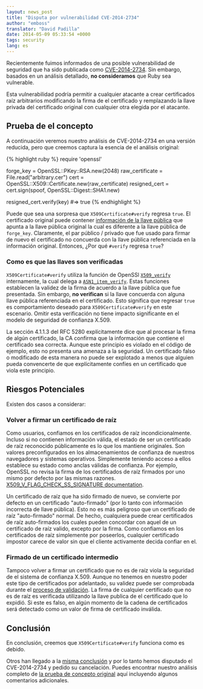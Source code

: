 ```yaml
---
layout: news_post
title: "Disputa por vulnerabilidad CVE-2014-2734"
author: "emboss"
translator: "David Padilla"
date: 2014-05-09 05:33:54 +0000
tags: security
lang: es
---
```


Recientemente fuimos informados de una posible vulnerabilidad de seguridad
que ha sido publicada como
[CVE-2014-2734](http://cve.mitre.org/cgi-bin/cvename.cgi?name=CVE-2014-2734).
Sin embargo, basados en un análisis detallado, **no consideramos** que Ruby
sea vulnerable.

Esta vulnerabilidad podría permitir a cualquier atacante a crear certificados
raíz arbitrarios modificando la firma de el certificado y remplazando la llave
privada del certificado original con cualquier otra elegida por el atacante.

## Prueba de el concepto

A continuación veremos nuestro análisis de CVE-2014-2734 en una versión reducida,
pero que creemos captura la esencia de el análisis original:

{% highlight ruby %}
require 'openssl'

forge_key = OpenSSL::PKey::RSA.new(2048)
raw_certificate = File.read("arbitrary.cer")
cert = OpenSSL::X509::Certificate.new(raw_certificate)
resigned_cert = cert.sign(spoof, OpenSSL::Digest::SHA1.new)

resigned_cert.verify(key) #=> true
{% endhighlight %}

Puede que sea una sorpresa que `X509Certificate#verify` regresa `true`.
El certificado original puede contener
[información de la llave pública](http://tools.ietf.org/html/rfc5280#section-4.1.2.7)
que apunta a la llave pública original la cual es diferente a la llave pública
de `forge_key`. Claramente, el par público / privado que fue usado para firmar
de nuevo el certificado no concuerda con la llave pública referenciada en
la información original. Entonces, ¿Por qué `#verify` regresa `true`?

### Como es que las llaves son verificadas

`X509Certificate#verify` utiliza la función de OpenSSl
[`X509_verify`](https://github.com/openssl/openssl/blob/master/crypto/x509/x_all.c#L74)
internamente, la cual delega a
[`ASN1_item_verify`](https://github.com/openssl/openssl/blob/master/crypto/asn1/a_verify.c#L134).
Estas funciones establecen la validez de la firma de acuerdo a la llave pública
que fue presentada. Sin embargo, **no verifican** si la llave concuerda con alguna
llave pública referenciada en el certificado.
Esto significa que regresar `true` es comportamiento deseado para `X509Certificate#verify`
en este escenario. Omitir esta verificación no tiene impacto significante en el
modelo de seguridad de confianza X.509.

La sección 4.1.1.3 del RFC 5280 explícitamente dice que al procesar la firma
de algún certificado, la CA confirma que la información que contiene el certificado
sea correcta. Aunque este principio es violado en el código de ejemplo, esto no
presenta una amenaza a la seguridad. Un certificado falso o modificado de esta manera
no puede ser explotado a menos que alguien pueda convencerte de que explícitamente
confíes en un certificado que viola este principio.

## Riesgos Potenciales

Existen dos casos a considerar:

### Volver a firmar un certificado de raíz

Como usuarios, confiamos en los certificados de raíz incondicionalmente. Incluso
si no contienen información válida, el estado de ser un certificado de raíz
reconocido públicamente es lo que los mantiene originales. Son valores
preconfigurados en los almacenamientos de confianza de nuestros navegadores
y sistemas operativos. Simplemente teniendo acceso a ellos establece su estado
como anclas válidas de confianza. Por ejemplo, OpenSSL no revisa la firma de los
certificados de raíz firmados por uno mismo por defecto por las mismas razones.
[X509_V_FLAG_CHECK_SS_SIGNATURE documentation](https://www.openssl.org/docs/crypto/X509_VERIFY_PARAM_set_flags.html).

Un certificado de raíz que ha sido firmado de nuevo, se convierte por defecto
en un certificado "auto-firmado" (por lo tanto con información
incorrecta de llave pública). Esto no es más peligroso que un certificado de raíz
"auto-firmado" normal. De hecho, cualquiera puede crear certificados
de raíz auto-firmados los cuales pueden concordar con aquel de un certificado
de raíz valido, excepto por la firma. Como confiamos en los certificados de
raíz simplemente por poseerlos, cualquier certificado impostor carece de valor
sin que el cliente activamente decida confiar en el.

### Firmado de un certificado intermedio

Tampoco volver a firmar un certificado que no es de raíz viola la seguridad
de el sistema de confianza X.509. Aunque no tenemos en nuestro poder
este tipo de certificados por adelantado, su validez puede ser comprobada durante
el [proceso de validación](http://tools.ietf.org/html/rfc5280#section-6).
La firma de cualquier certificado que no es de raíz es verificada utilizando
la llave publica de el certificado que lo expidió. Si este es falso, en algún momento de la
cadena de certificados será detectado como un valor de firma de certificado
inválida.

## Conclusión

En conclusión, creemos que `X509Certificate#verify` funciona como es debido.

Otros han llegado a la
[misma conclusión](https://github.com/adrienthebo/cve-2014-2734/)
y por lo tanto hemos disputado el CVE-2014-2734 y pedido su cancelación.
Puedes encontrar nuestro análisis completo de
[la prueba de concepto original](https://gist.github.com/emboss/91696b56cd227c8a0c13)
aquí incluyendo algunos comentarios adicionales.
